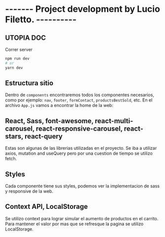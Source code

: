 # ------- Project development by Lucio Filetto. ----------

## UTOPIA DOC

Correr server

```bash
npm run dev
# or
yarn dev
```

## Estructura sitio

Dentro de `components` encontraremos todos los componentes necesarios, como por ejemplo:
`nav`, `footer`, `formContact`, `productsBestSold`, etc.
En el archivo `App.js` vamos a encontrar la home de la web:

## React, Sass, font-awesome, react-multi-carousel, react-responsive-carousel, react-stars, react-query

Estas son algunas de las librerias utilizadas en el proyecto. Se iba a utilizar axios, mutation and useQuery pero por una cuestion de tiempo se utilizo fetch.

## Styles

Cada componente tiene sus styles, podemos ver la implementacion de sass y responsive de la web.

## Context API, LocalStorage

Se utilizo context para lograr simular el aumento de productos en el carrito. Para mantener el valor por mas que se refresque la pagina se utilizo LocalStorage.
